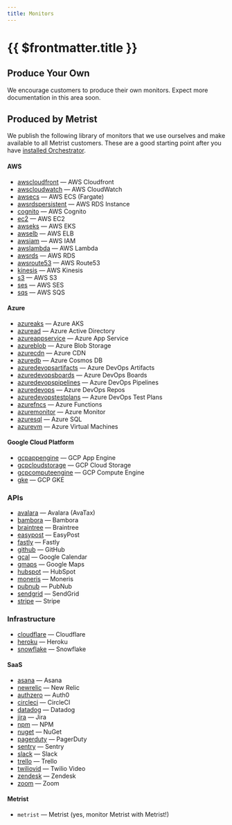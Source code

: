```yaml
---
title: Monitors
---
```


# {{ $frontmatter.title }}

## Produce Your Own <Badge type="warning" text="experimental" />

We encourage customers to produce their own monitors. Expect more documentation in this area soon.

## Produced by Metrist

We publish the following library of monitors that we use ourselves and make available to all Metrist customers. These are a good starting point after you have [installed Orchestrator](/guides/orchestrator-installation).

#### AWS

* [awscloudfront](/monitors/metrist_awscloudfront) — AWS Cloudfront
* [awscloudwatch](/monitors/metrist_awscloudwatch) — AWS CloudWatch
* [awsecs](/monitors/metrist_awsecs) — AWS ECS (Fargate)
* [awsrdspersistent](/monitors/metrist_awsrdspersistent) — AWS RDS Instance
* [cognito](/monitors/metrist_cognito) — AWS Cognito
* [ec2](/monitors/metrist_ec2) — AWS EC2
* [awseks](/monitors/metrist_awseks) — AWS EKS
* [awselb](/monitors/metrist_awselb) — AWS ELB
* [awsiam](/monitors/metrist_awsiam) — AWS IAM
* [awslambda](/monitors/metrist_awslambda) — AWS Lambda
* [awsrds](/monitors/metrist_awsrds) — AWS RDS
* [awsroute53](/monitors/metrist_awsroute53) — AWS Route53
* [kinesis](/monitors/metrist_kinesis) — AWS Kinesis
* [s3](/monitors/metrist_s3) — AWS S3
* [ses](/monitors/metrist_ses) — AWS SES
* [sqs](/monitors/metrist_sqs) — AWS SQS

#### Azure

* [azureaks](/monitors/metrist_azureaks) — Azure AKS
* [azuread](/monitors/metrist_azuread) — Azure Active Directory
* [azureappservice](/monitors/metrist_azureappservice) — Azure App Service
* [azureblob](/monitors/metrist_azureblob) — Azure Blob Storage
* [azurecdn](/monitors/metrist_azurecdn) — Azure CDN
* [azuredb](/monitors/metrist_azuredb) — Azure Cosmos DB
* [azuredevopsartifacts](/monitors/metrist_azuredevopsartifacts) — Azure DevOps Artifacts
* [azuredevopsboards](/monitors/metrist_azuredevopsboards) — Azure DevOps Boards
* [azuredevopspipelines](/monitors/metrist_azuredevopspipelines) — Azure DevOps Pipelines
* [azuredevops](/monitors/metrist_azuredevops) — Azure DevOps Repos
* [azuredevopstestplans](/monitors/metrist_azuredevopstestplans) — Azure DevOps Test Plans
* [azurefncs](/monitors/metrist_azurefncs) — Azure Functions
* [azuremonitor](/monitors/metrist_azuremonitor) — Azure Monitor
* [azuresql](/monitors/metrist_azuresql) — Azure SQL
* [azurevm](/monitors/metrist_azurevm) — Azure Virtual Machines

#### Google Cloud Platform

* [gcpappengine](/monitors/metrist_gcpappengine) — GCP App Engine
* [gcpcloudstorage](/monitors/metrist_gcpcloudstorage) — GCP Cloud Storage
* [gcpcomputeengine](/monitors/metrist_gcpcomputeengine) — GCP Compute Engine
* [gke](/monitors/metrist_gke) — GCP GKE

### APIs

* [avalara](/monitors/metrist_avalara) — Avalara (AvaTax)
* [bambora](/monitors/metrist_bambora) — Bambora
* [braintree](/monitors/metrist_braintree) — Braintree
* [easypost](/monitors/metrist_easypost) — EasyPost
* [fastly](/monitors/metrist_fastly) — Fastly
* [github](/monitors/metrist_github) — GitHub
* [gcal](/monitors/metrist_gcal) — Google Calendar
* [gmaps](/monitors/metrist_gmaps) — Google Maps
* [hubspot](/monitors/metrist_hubspot) — HubSpot
* [moneris](/monitors/metrist_moneris) — Moneris
* [pubnub](/monitors/metrist_pubnub) — PubNub
* [sendgrid](/monitors/metrist_sendgrid) — SendGrid
* [stripe](/monitors/metrist_stripe) — Stripe

### Infrastructure

* [cloudflare](/monitors/metrist_cloudflare) — Cloudflare
* [heroku](/monitors/metrist_heroku) — Heroku
* [snowflake](/monitors/metrist_snowflake) — Snowflake

#### SaaS

* [asana](/monitors/metrist_asana) — Asana
* [newrelic](/monitors/metrist_newrelic) — New Relic
* [authzero](/monitors/metrist_authzero) — Auth0
* [circleci](/monitors/metrist_circleci) — CircleCI
* [datadog](/monitors/metrist_datadog) — Datadog
* [jira](/monitors/metrist_jira) — Jira
* [npm](/monitors/metrist_npm) — NPM
* [nuget](/monitors/metrist_nuget) — NuGet
* [pagerduty](/monitors/metrist_pagerduty) — PagerDuty
* [sentry](/monitors/metrist_sentry) — Sentry
* [slack](/monitors/metrist_slack) — Slack
* [trello](/monitors/metrist_trello) — Trello
* [twiliovid](/monitors/metrist_twiliovid) — Twilio Video
* [zendesk](/monitors/metrist_zendesk) — Zendesk
* [zoom](/monitors/metrist_zoom) — Zoom

#### Metrist

* `metrist` — Metrist (yes, monitor Metrist with Metrist!)
